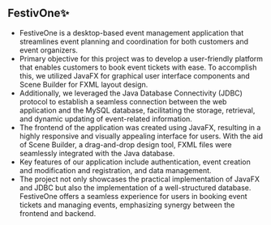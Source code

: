<h2>FestivOne✨</h2>
<ul>
<li>FestiveOne is a desktop-based event management application that streamlines event planning and coordination for both customers and event organizers. </li>
<li>Primary objective for this project was to develop a user-friendly platform that enables customers to book event tickets with ease. To accomplish this, we utilized JavaFX for graphical user interface components and Scene Builder for FXML layout design. </li>
<li>Additionally, we leveraged the Java Database Connectivity (JDBC) protocol to establish a seamless connection between the web application and the MySQL database, facilitating the storage, retrieval, and dynamic updating of event-related information.</li>
<li>The frontend of the application was created using JavaFX, resulting in a highly responsive and visually appealing interface for users. With the aid of Scene Builder, a drag-and-drop design tool, FXML files were seamlessly integrated with the Java database.</li>
<li>Key features of our application include authentication, event creation and modification and registration, and data management.</li>
<li>The project not only showcases the practical implementation of JavaFX and JDBC but also the implementation of a well-structured database. FestiveOne offers a seamless experience for users in booking event tickets and managing events, emphasizing synergy between the frontend and backend.</li>
</ul>

